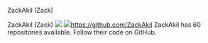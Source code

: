 ZackAkil (Zack)

ZackAkil (Zack)
![](../_resources/c08669aeb4f8ce3ac097621d6e8b2b6a.png)
![](../_resources/8e7c4882d6ca034f0e14355cbae1d8f9.png)https://github.com/ZackAkil
ZackAkil has 60 repositories available. Follow their code on GitHub.